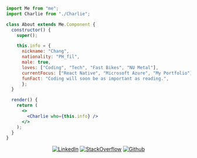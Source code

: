 ```jsx
import Me from "me";
import Charlie from "./Charlie";

class About extends Me.Component {
  constructor() {
    super();

    this.info = {
      nickname: "Chang",
      nationality: "PH_fil",
      male: true,
      loves: ["Coding", "Tech", "Fast Bikes", "NU Metal"],
      currentFocus: ["React Native", "Microsoft Azure", "My Portfolio"],
      funFact: "Coding will soon be as important as reading.",
      };
  }

  render() {
    return (
      <>
        <Charlie who={this.info} />
      </>
    );
  }
}

```

<p align="center">
<a 
href="https://www.linkedin.com/in/charlie-g-pandacan" target="_blank"><img alt="LinkedIn" 
src="https://img.shields.io/badge/linkedin-%2312100E.svg?&style=for-the-badge&logo=linkedin&logoColor=blue" /></a>
<a 
href="https://stackoverflow.com/users/2612959/charlie" target="_blank"><img alt="StackOverflow" 
src="https://stackoverflow-badge.vercel.app/?userID=2612959" /></a> 
<a 
href="https://github.com/gitChang" target="_blank"><img alt="Github" 
src="https://img.shields.io/badge/GitHub-%2312100E.svg?&style=for-the-badge&logo=Github&logoColor=white" /></a>
</p>
